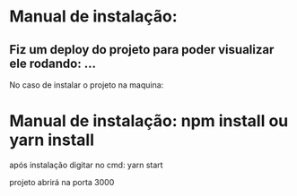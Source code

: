 # Manual de instalação:

Fiz um deploy do projeto para poder visualizar ele rodando: ...
------------------------------------------------------------------------------------------------------------------
No caso de instalar o projeto na maquina:

# Manual de instalação: npm install ou yarn install
após instalação digitar no cmd: yarn start

projeto abrirá na porta 3000

